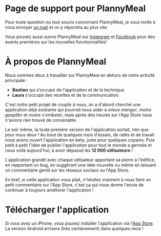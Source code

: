 # Page de support pour PlannyMeal

Pour toute question ou tout soucis concernant PlannyMeal, je vous invite à nous envoyer [un mail](mailto:plannymeal@gmail.com) et on y répondra au plus vite.

Vous pouvez aussi suivre PlannyMeal sur [Instagram](https://www.instagram.com/plannymealfr/) et [Facebook](https://www.facebook.com/plannymeal/) pour des avants premières sur les nouvelles fonctionnalités!

# À propos de PlannyMeal

Nous sommes deux à travailler sur PlannyMeal en dehors de notre activité principale : 
* **Bastien** qui s'occupe de l'application et de la technique
* **Laura** s'occupe des recettes et de la communication.

C'est notre petit projet de couple à nous, on a d'abord cherché une application déjà existante qui pourrait nous aider à *mieux manger*, *moins gaspiller* et *moins s'embeter*, mais après des heures sur l'App Store nous n'avions rien trouvé de convenable. 

Le soir même, la toute premère version de l'application sortait, rien que pour nous deux ! Au bout de quelques mois d'essais, de ratés et de travail nous avons ouvert l'application en beta, juste pour quelques copains. Puis petit à petit l'idée de publier l'application pour tout le monde a germée et nous voilà aujourd'hui, à avoir dépassé les **12 000 utilisateurs** ! 

L'application grandit avec chaque utilisateur apportant sa pierre à l'édifice, en repportant un bug, en suggérant une idée nouvelle ou même en laissant un commentaire gentil sur les réseaux sociaux ou l'App Store.

En bref, si cette application vous plait, n'hésitez vraiment à nous faire un petit commentaire sur l'App Store, c'est ça qui nous donne l'envie de continuer à toujours améliorer l'application !

# Télécharger l'application
Si vous avez un iPhone, vous pouvez installer l'application via l'[App Store](https://apps.apple.com/fr/app/plannymeal-planning-repas/id1449502766). La version Android arrivera (très certainement) dans quelques mois !
